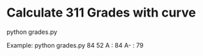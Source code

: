 # Calculate 311 Grades with curve

python grades.py <A> <C>


Example: 
python grades.py 84 52
A  : 84
A- : 79
